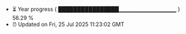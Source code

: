 - ⏳ Year progress { ████████████████▁▁▁▁▁▁▁▁▁▁▁▁▁▁ } 56.29 %
- ⏰ Updated on Fri, 25 Jul 2025 11:23:02 GMT

